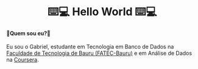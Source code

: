 <h1 align=center >⌨️💻 Hello World ⌨️💻 </h1>
<h4>🤔Quem sou eu?🤔</h4>
<p> Eu sou o Gabriel, estudante em Tecnologia em Banco de Dados na <a href="http://fatecbauru.edu.br/">Faculdade de Tecnologia de Bauru (FATEC-Bauru)</a> e em Análise de Dados na <a href="https://www.coursera.org/">Coursera</a>. </p>
<!--
**Alves047/Alves047** is a ✨ _special_ ✨ repository because its `README.md` (this file) appears on your GitHub profile.

Here are some ideas to get you started:

- 🔭 I’m currently working on ...
- 🌱 I’m currently learning ...
- 👯 I’m looking to collaborate on ...
- 🤔 I’m looking for help with ...
- 💬 Ask me about ...
- 📫 How to reach me: ...
- 😄 Pronouns: ...
- ⚡ Fun fact: ...
-->
